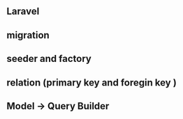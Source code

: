 ## Laravel 
## migration
## seeder and factory
## relation (primary key and foregin key )
## Model -> Query Builder
